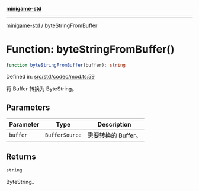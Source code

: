 [**minigame-std**](../README.md)

***

[minigame-std](../README.md) / byteStringFromBuffer

# Function: byteStringFromBuffer()

```ts
function byteStringFromBuffer(buffer): string
```

Defined in: [src/std/codec/mod.ts:59](https://github.com/JiangJie/minigame-std/blob/c702c23d8258d9dd96d873df515d0027c84fb302/src/std/codec/mod.ts#L59)

将 Buffer 转换为 ByteString。

## Parameters

| Parameter | Type | Description |
| ------ | ------ | ------ |
| `buffer` | `BufferSource` | 需要转换的 Buffer。 |

## Returns

`string`

ByteString。
